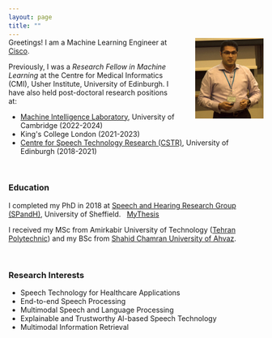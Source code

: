 ```yaml
---
layout: page
title: ""
---
```

<div style="margin-top: -15px;">
<img src="/files/others/thumbnail.png" alt="UKSpeech-Cambridge" style="width: 26.7%; margin-left: 35px; float: right;">
</div>


 
<!-- Greetings! I am a *Research Fellow in Machine Learning* in the Centre for Medical Informatics (CMI) at the Usher Institute, University of Edinburgh, working with Professor [Saturnino Luz Filho](https://www.research.ed.ac.uk/en/persons/saturnino-luz-filho). I was a Research Associate with the [Speech Research Group](https://mi.eng.cam.ac.uk/Main/Speech/WebHome) at the Machine Intelligence Laboratory, <u>University of Cambridge</u> (2022-) working with Professor [Mark Gales](http://mi.eng.cam.ac.uk/~mjfg/). 
Prior to that, I was a post-doc at <u>King's College London</u> (2021-2023), working with Professor [Zoran Cvetkovic](https://www.kcl.ac.uk/people/zoran-cvetkovic). I did my first post-doc at the Centre for Speech Technology Research ([CSTR](https://www.cstr.ed.ac.uk/)), <u>University of Edinburgh</u> (2018-2021) working with Professor [Steve Renals](https://www.research.ed.ac.uk/en/persons/stephen-renals) and Professor [Peter Bell](https://www.research.ed.ac.uk/en/persons/peter-bell). -->
<!--, working with Professor [Saturnino Luz Filho](https://www.research.ed.ac.uk/en/persons/saturnino-luz-filho).-->

Greetings! I am a Machine Learning Engineer at [Cisco](https://www.linkedin.com/company/cisco/posts/?feedView=all).

Previously, I was a *Research Fellow in Machine Learning* at the Centre for Medical Informatics (CMI), Usher Institute, University of Edinburgh. I have also held post-doctoral research positions at:
- [Machine Intelligence Laboratory](https://mi.eng.cam.ac.uk/), University of Cambridge (2022-2024)
- King's College London (2021-2023)
- [Centre for Speech Technology Research (CSTR)](https://www.cstr.ed.ac.uk/), University of Edinburgh (2018-2021)

<br>

<!--<br>
&#x1F4A1; I am open to new opportunities and exploring exciting roles in my field of expertise. Please feel free to [contact me](mailto:erfan.loweimi@gmail.com) to discuss potential collaborations.

<br>-->


### Education ###
<!-- I completed my PhD in 2018 at the Speech and Hearing Research Group ([SPandH](https://www.sheffield.ac.uk/dcs/research/groups/spandh)), <u>University of Sheffield</u>, under the joint supervision of Professor [Jon Barker](http://staffwww.dcs.shef.ac.uk/people/J.Barker/) and Professor [Thomas Hain](https://staffwww.dcs.shef.ac.uk/people/T.Hain/). You can access my PhD thesis by clicking [here](https://etheses.whiterose.ac.uk/19409/). -->

I completed my PhD in 2018 at [Speech and Hearing Research Group (SPandH)](https://www.sheffield.ac.uk/dcs/research/groups/spandh), University of Sheffield. &nbsp; [MyThesis](https://etheses.whiterose.ac.uk/19409/)

I received my MSc from Amirkabir University of Technology ([Tehran Polytechnic](https://aut.ac.ir/en)) and my BSc from [Shahid Chamran University of Ahvaz](https://scu.ac.ir/en/).



<br>

### Research Interests ###
  * Speech Technology for Healthcare Applications
  * End-to-end Speech Processing
  * Multimodal Speech and Language Processing
  * Explainable and Trustworthy AI-based Speech Technology
  * Multimodal Information Retrieval

